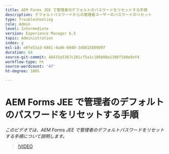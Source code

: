 ```yaml
---
title: AEM Forms JEE で管理者のデフォルトのパスワードをリセットする手順
description: デフォルトパスワードからの管理者ユーザーのパスワードのリセット
type: Troubleshooting
role: Admin
level: Intermediate
version: Experience Manager 6.5
topic: Administration
index: y
exl-id: e0fe53a3-6881-4a46-8040-3d8815809897
duration: 64
source-git-commit: 48433a5367c281cf5a1c106b08a1306f1b0e8ef4
workflow-type: ht
source-wordcount: '47'
ht-degree: 100%

---
```


# AEM Forms JEE で管理者のデフォルトのパスワードをリセットする手順

*このビデオでは、AEM Forms JEE で管理者のデフォルトパスワードをリセットする手順について説明します。*

>[!VIDEO](https://video.tv.adobe.com/v/3418090?quality=12&learn=on&captions=jpn)
